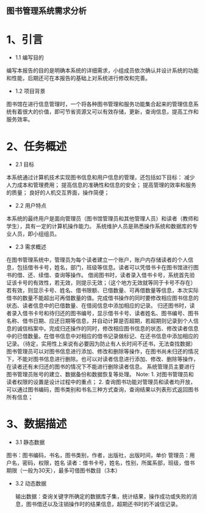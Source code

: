 ## 图书管理系统需求分析

# 1、引言

* 1.1 编写目的

编写本报告的目的是明确本系统的详细需求，小组成员依次确认并设计系统的功能和性能，后期还可在本报告的基础上对系统进行修改和完善。

* 1.2 项目背景

图书馆在进行信息管理时，一个将各种图书管理和服务功能集合起来的管理信息系统有着很大的价值，即可节省资源又可以有效存储，更新，查询信息，提高工作和服务效率。

# 2、任务概述

* 2.1 目标

本系统通过计算机技术实现图书信息和用户信息的管理，还包括如下目标：
减少人力成本和管理费用；
提高信息的准确性和信息的安全；
提高管理的效率和服务的质量；
良好的人机交互界面，操作简便；

* 2.2 用户特点

本系统的最终用户是面向管理员（图书馆管理员和其他管理人员）和读者（教师和学生），具有一定的计算机操作能力。
系统维护人员是熟悉操作系统和数据库的专业人员，即小组组员。

* 2.3 需求概述

在图书管理系统中，管理员为每个读者建立一个账户，账户内存储读者的个人信息，包括借书卡号，姓名，部门，班级等信息。读者可以凭借书卡在图书馆进行图书的借、还、续借、查询等操作。
借阅图书时，读者录入借书卡号，系统首先验证该卡号的有效性，若无效，则提示无效；（这个地方无效就等同于卡号不存在）若有效，则显示卡号、姓名、借书限额、已借数量、可再借数量等信息，本次实际借书的数量不能超出可再借数量的值。完成借书操作的同时要修改相应图书信息的状态、读者信息中的已借数量、在借阅信息中添加相应的记录。
归还图书时，读者录入借书卡号和待归还的图书编号，显示借书卡号、读者姓名、图书编号、图书名称、借书日期、应还日期等信息，并自动计算是否超期，若超期则记录到个人信息的诚信档案中。完成归还操作的同时，修改相应图书信息的状态、修改读者信息中的已借数量。在借书信息中对相应的借书记录做标记、在还书信息中添加相应的记录。（待定，实用性上来说有必要因为防止有人长时间不还书，无法查找数据）
图书管理员可以对图书信息进行添加、修改和删除等操作，在图书尚未归还的情况下，不能对图书信息进行删除。也可以对读者信息进行添加、修改、删除等操作，在读者还有未归还的图书的情况下不能进行删除读者信息。
系统管理员主要进行图书管理员账号的建立、数据备份和数据恢复等处理。
Note: 1. 对图书管理员和读者权限的设置是设计过程中的重点；
     2. 查询图书功能对管理员和读者均开放，可以通过图书编码，图书类别和书名三种方式查询，查询结果以列表形式返回图书所有信息；

# 3、数据描述

* 3.1 静态数据

图书：图书编码，书名，图书类别，作者，出版社，出版时间，单价
管理员：用户名，密码，权限，姓名
读者：借书卡号，姓名，性别，所属系部，班级，借书期限（一般为30天），最多可借图书数目（3本）

* 3.2 动态数据

   输出数据：查询关键字所确定的数据库子集，统计结果，操作成功或失败的消息，图书借还以及注销操作时的结果信息，超期还书时的不诚信记录。
